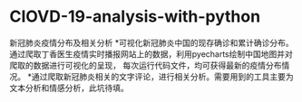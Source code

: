 # CIOVD-19-analysis-with-python
新冠肺炎疫情分布及相关分析
*可视化新冠肺炎中国的现存确诊和累计确诊分布。通过爬取丁香医生疫情实时播报网站上的数据，利用pyecharts绘制中国地图并对爬取的数据进行可视化的呈现，
每次运行代码文件，均可获得最新的疫情分布情况。
*通过爬取新冠肺炎相关的文字评论，进行相关分析。需要用到的工具主要为文本分析和情感分析，此坑待填。
